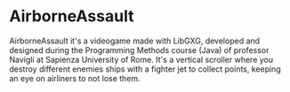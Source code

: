 # AirborneAssault

AirborneAssault it's a videogame made with LibGXG, developed and designed during the Programming Methods course (Java) of professor Navigli at Sapienza University of Rome.
It's a vertical scroller where you destroy different enemies ships with a fighter jet to collect points, keeping an eye on airliners to not lose them.
